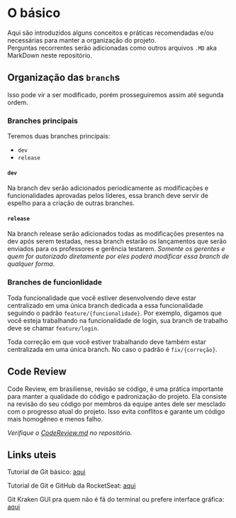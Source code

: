 # O básico

Aqui são introduzidos alguns conceitos e práticas recomendadas e/ou necessárias para manter a organização do projeto.  
Perguntas recorrentes serão adicionadas como outros arquivos `.MD` aka MarkDown neste repositório.

## Organização das `branch`s

Isso pode vir a ser modificado, porém prosseguiremos assim até segunda ordem.

### Branches principais

Teremos duas branches principais:

- `dev`
- `release`

#### `dev`

Na branch dev serão adicionados periodicamente as modificações e funcionalidades aprovadas pelos líderes, essa branch deve servir de espelho para a criação de outras branches.

#### `release`

Na branch release serão adicionados todas as modificações presentes na dev após serem testadas, nessa branch estarão os lançamentos que serão enviados para os professores e gerência testarem. _Somente os gerentes e quem for autorizado diretamente por eles poderá modificar essa branch de qualquer forma_.

### Branches de funcionlidade

Toda funcionalidade que você estiver desenvolvendo deve estar centralizado em uma única branch dedicada a essa funcionalidade seguindo o padrão `feature/{funcionalidade}`. Por exemplo, digamos que você esteja trabalhando na funcionalidade de login, sua branch de trabalho deve se chamar `feature/login`.

Toda correção em que você estiver trabalhando deve também estar centralizada em uma única branch. No caso o padrão é `fix/{correção}`.

## Code Review

Code Review, em brasiliense, revisão se código, é uma prática importante para manter a qualidade do código e padronização do projeto. Ela consiste na revisão do seu código por membros da equipe antes dele ser mesclado com o progresso atual do projeto. Isso evita conflitos e garante um código mais homogêneo e menos falho.

_Verifique o [CodeReview.md](CodeReview.md) no repositório._

## Links uteis

Tutorial de Git básico: [aqui](https://rogerdudler.github.io/git-guide/index.pt_BR.html)

Tutorial de Git e GitHub da RocketSeat: [aqui](https://youtu.be/2alg7MQ6_sI)

Git Kraken GUI pra quem não é fã do terminal ou prefere interface gráfica: [aqui](https://www.gitkraken.com/)
